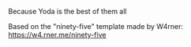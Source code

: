 Because Yoda is the best of them all

Based on the "ninety-five" template made by W4rner: https://w4.rner.me/ninety-five
